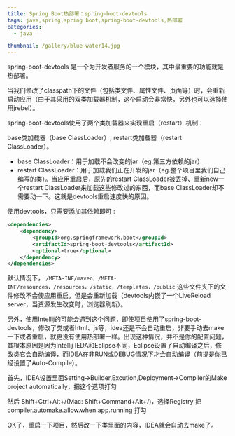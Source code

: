 ```yaml
---
title: Spring Boot热部署：spring-boot-devtools
tags: java,spring,spring boot,spring-boot-devtools,热部署
categories: 
  - java

thumbnail: /gallery/blue-water14.jpg
---
```


spring-boot-devtools 是一个为开发者服务的一个模块，其中最重要的功能就是热部署。

<!-- more -->

当我们修改了classpath下的文件（包括类文件、属性文件、页面等）时，会重新启动应用（由于其采用的双类加载器机制，这个启动会非常快，另外也可以选择使用jrebel）。

spring-boot-devtools使用了两个类加载器来实现重启（restart）机制：

base类加载器（base ClassLoader）, restart类加载器（restart ClassLoader）。

* base ClassLoader：用于加载不会改变的jar（eg.第三方依赖的jar）
* restart ClassLoader：用于加载我们正在开发的jar（eg.整个项目里我们自己编写的类）。当应用重启后，原先的restart ClassLoader被丢掉、重新new一个restart ClassLoader来加载这些修改过的东西，而base ClassLoader却不需要动一下。这就是devtools重启速度快的原因。

使用devtools，只需要添加其依赖即可 :

```xml
<dependencies>
    <dependency>
        <groupId>org.springframework.boot</groupId>
        <artifactId>spring-boot-devtools</artifactId>
        <optional>true</optional>
    </dependency>
</dependencies>
```
默认情况下，
`/META-INF/maven，/META-INF/resources，/resources，/static，/templates，/public`
这些文件夹下的文件修改不会使应用重启，但是会重新加载（devtools内嵌了一个LiveReload server，当资源发生改变时，浏览器刷新）。

另外，使用Intellij的可能会遇到这个问题，即使项目使用了spring-boot-devtools，修改了类或者html、js等，idea还是不会自动重启，非要手动去make一下或者重启，就更没有使用热部署一样。出现这种情况，并不是你的配置问题，其根本原因是因为Intellij IEDA和Eclipse不同，Eclipse设置了自动编译之后，修改类它会自动编译，而IDEA在非RUN或DEBUG情况下才会自动编译（前提是你已经设置了Auto-Compile）。

首先，IDEA设置里面Setting->Builder,Excution,Deployment->Compiler的Make project automatically，把这个选项打勾

然后 Shift+Ctrl+Alt+/(Mac: Shift+Command+Alt+/)，选择Registry
把compiler.automake.allow.when.app.running 打勾

OK了，重启一下项目，然后改一下类里面的内容，IDEA就会自动去make了。


